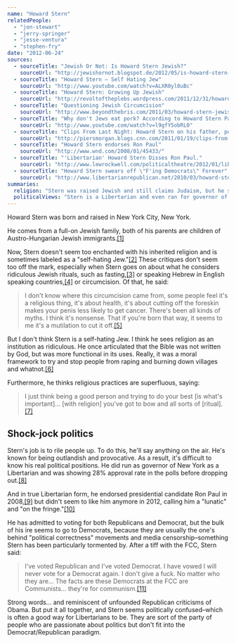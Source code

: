 ```yaml
---
name: "Howard Stern"
relatedPeople:
  - "jon-stewart"
  - "jerry-springer"
  - "jesse-ventura"
  - "stephen-fry"
date: "2012-06-24"
sources:
  - sourceTitle: "Jewish Or Not: Is Howard Stern Jewish?"
    sourceUrl: "http://jewishornot.blogspot.de/2012/05/is-howard-stern-jewish.html"
  - sourceTitle: "Howard Stern – Self Hating Jew"
    sourceUrl: "http://www.youtube.com/watch?v=ALXR0yl0uBc"
  - sourceTitle: "Howard Stern: Growing Up Jewish"
    sourceUrl: "http://revoltoftheplebs.wordpress.com/2011/12/31/howard-stern-being-a-jew-sucks/"
  - sourceTitle: "Questioning Jewish Circumcision"
    sourceUrl: "http://www.beyondthebris.com/2011/03/howard-stern-jewish-intactivist.html"
  - sourceTitle: "Why don't Jews eat pork? According to Howard Stern Part 1."
    sourceUrl: "http://www.youtube.com/watch?v=l9gfY5obRL0"
  - sourceTitle: "Clips From Last Night: Howard Stern on his father, politics and… Miley Cyrus – Piers Morgan"
    sourceUrl: "http://piersmorgan.blogs.cnn.com/2011/01/19/clips-from-last-night-howard-stern-on-his-father-politics-and-miley-cyrus/"
  - sourceTitle: "Howard Stern endorses Ron Paul"
    sourceUrl: "http://www.wnd.com/2008/01/45433/"
  - sourceTitle: "'Libertarian' Howard Stern Disses Ron Paul."
    sourceUrl: "http://www.lewrockwell.com/politicaltheatre/2012/01/libertarian-howard-stern-disses-ron-paul/"
  - sourceTitle: "Howard Stern swears off \"F'ing Democrats\" Forever"
    sourceUrl: "http://www.libertarianrepublican.net/2010/03/howard-stern-swears-off-democrats-fing.html"
summaries:
  religion: "Stern was raised Jewish and still claims Judaism, but he seems rather skeptical of organized religion."
  politicalViews: "Stern is a Libertarian and even ran for governor of New York on the Libertarian ticket. All in all, though, he seems politically confused."
---
```


Howard Stern was born and raised in New York City, New York.

He comes from a full-on Jewish family, both of his parents are children of Austro-Hungarian Jewish immigrants.<a class="source-citation" href="#http%3A%2F%2Fjewishornot.blogspot.de%2F2012%2F05%2Fis-howard-stern-jewish.html" title="Jewish Or Not: Is Howard Stern Jewish?">[1]</a>

Now, Stern doesn't seem too enchanted with his inherited religion and is sometimes labeled as a "self-hating Jew."<a class="source-citation" href="#http%3A%2F%2Fwww.youtube.com%2Fwatch%3Fv%3DALXR0yl0uBc" title="Howard Stern – Self Hating Jew">[2]</a> These critiques don't seem too off the mark, especially when Stern goes on about what he considers ridiculous Jewish rituals, such as fasting,<a class="source-citation" href="#http%3A%2F%2Frevoltoftheplebs.wordpress.com%2F2011%2F12%2F31%2Fhoward-stern-being-a-jew-sucks%2F" title="Howard Stern: Growing Up Jewish">[3]</a> or speaking Hebrew in English speaking countries,<a class="source-citation" href="#http%3A%2F%2Frevoltoftheplebs.wordpress.com%2F2011%2F12%2F31%2Fhoward-stern-being-a-jew-sucks%2F" title="Howard Stern: Growing Up Jewish">[4]</a> or circumcision. Of that, he said:

>I don't know where this circumcision came from, some people feel it's a religious thing, it's about health, it's about cutting off the foreskin makes your penis less likely to get cancer. There's been all kinds of myths. I think it's nonsense. That if you're born that way, it seems to me it's a mutilation to cut it off.<a class="source-citation" href="#http%3A%2F%2Fwww.beyondthebris.com%2F2011%2F03%2Fhoward-stern-jewish-intactivist.html" title="Questioning Jewish Circumcision">[5]</a>

But I don't think Stern is a self-hating Jew. I think he sees religion as an institution as ridiculous. He once articulated that the Bible was not written by God, but was more functional in its uses. Really, it was a moral framework to try and stop people from raping and burning down villages and whatnot.<a class="source-citation" href="#http%3A%2F%2Fwww.youtube.com%2Fwatch%3Fv%3Dl9gfY5obRL0" title="Why don&apos;t Jews eat pork? According to Howard Stern Part 1.">[6]</a>

Furthermore, he thinks religious practices are superfluous, saying:

>I just think being a good person and trying to do your best [is what's important]… [with religion] you've got to bow and all sorts of [ritual].<a class="source-citation" href="#http%3A%2F%2Frevoltoftheplebs.wordpress.com%2F2011%2F12%2F31%2Fhoward-stern-being-a-jew-sucks%2F" title="Howard Stern: Growing Up Jewish">[7]</a>

## Shock-jock politics

Stern's job is to rile people up. To do this, he'll say anything on the air. He's known for being outlandish and provocative. As a result, it's difficult to know his real political positions. He did run as governor of New York as a Libertarian and was showing 28% approval rate in the polls before dropping out.<a class="source-citation" href="#http%3A%2F%2Fpiersmorgan.blogs.cnn.com%2F2011%2F01%2F19%2Fclips-from-last-night-howard-stern-on-his-father-politics-and-miley-cyrus%2F" title="Clips From Last Night: Howard Stern on his father, politics and… Miley Cyrus – Piers Morgan">[8]</a>

And in true Libertarian form, he endorsed presidential candidate Ron Paul in 2008,<a class="source-citation" href="#http%3A%2F%2Fwww.wnd.com%2F2008%2F01%2F45433%2F" title="Howard Stern endorses Ron Paul">[9]</a> but didn't seem to like him anymore in 2012, calling him a "lunatic" and "on the fringe."<a class="source-citation" href="#http%3A%2F%2Fwww.lewrockwell.com%2Fpoliticaltheatre%2F2012%2F01%2Flibertarian-howard-stern-disses-ron-paul%2F" title="&apos;Libertarian&apos; Howard Stern Disses Ron Paul.">[10]</a>

He has admitted to voting for both Republicans and Democrat, but the bulk of his ire seems to go to Democrats, because they are usually the one's behind "political correctness" movements and media censorship–something Stern has been particularly tormented by. After a tiff with the FCC, Stern said:

>I've voted Republican and I've voted Democrat. I have vowed I will never vote for a Democrat again. I don't give a fuck. No matter who they are… The facts are these Democrats at the FCC are Communists… they're for communism.<a class="source-citation" href="#http%3A%2F%2Fwww.libertarianrepublican.net%2F2010%2F03%2Fhoward-stern-swears-off-democrats-fing.html" title="Howard Stern swears off &quot;F&apos;ing Democrats&quot; Forever">[11]</a>

Strong words… and reminiscent of unfounded Republican criticisms of Obama. But put it all together, and Stern seems politically confused–which is often a good way for Libertarians to be. They are sort of the party of people who are passionate about politics but don't fit into the Democrat/Republican paradigm.